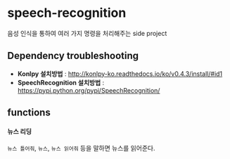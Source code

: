# speech-recognition
음성 인식을 통하여 여러 가지 명령을 처리해주는 side project

## Dependency troubleshooting
- **Konlpy 설치방법** : <http://konlpy-ko.readthedocs.io/ko/v0.4.3/install/#id1>
- **SpeechRecognition 설치방법** : <https://pypi.python.org/pypi/SpeechRecognition/>

## functions
#### 뉴스 리딩
`뉴스 틀어줘`, `뉴스`, `뉴스 읽어줘` 등을 말하면 뉴스를 읽어준다.
